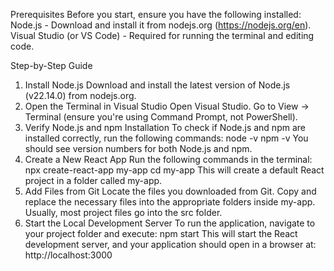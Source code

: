 Prerequisites
Before you start, ensure you have the following installed:
	Node.js - Download and install it from nodejs.org (https://nodejs.org/en).
	Visual Studio (or VS Code) - Required for running the terminal and editing code.

Step-by-Step Guide
1. Install Node.js
	Download and install the latest version of Node.js (v22.14.0) from nodejs.org.
2. Open the Terminal in Visual Studio
	Open Visual Studio.
	Go to View → Terminal (ensure you're using Command Prompt, not PowerShell).
3. Verify Node.js and npm Installation
	To check if Node.js and npm are installed correctly, run the following commands:
node -v
npm -v
	You should see version numbers for both Node.js and npm.
4. Create a New React App
	Run the following commands in the terminal:
npx create-react-app my-app
cd my-app
	This will create a default React project in a folder called my-app.
5. Add Files from Git
	Locate the files you downloaded from Git.
	Copy and replace the necessary files into the appropriate folders inside my-app.
	Usually, most project files go into the src folder.
6. Start the Local Development Server
	To run the application, navigate to your project folder and execute:
npm start
	This will start the React development server, and your application should open in a browser at:
http://localhost:3000